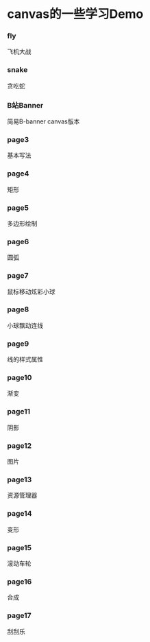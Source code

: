#  canvas的一些学习Demo 

### fly
飞机大战

### snake
贪吃蛇

### B站Banner
简易B-banner canvas版本

### page3
基本写法

### page4
矩形

### page5
多边形绘制

### page6
圆弧

### page7
鼠标移动炫彩小球

### page8
小球飘动连线

### page9
线的样式属性

### page10
渐变

### page11
阴影

### page12
图片

### page13
资源管理器

### page14
变形

### page15
滚动车轮

### page16
合成

### page17
刮刮乐